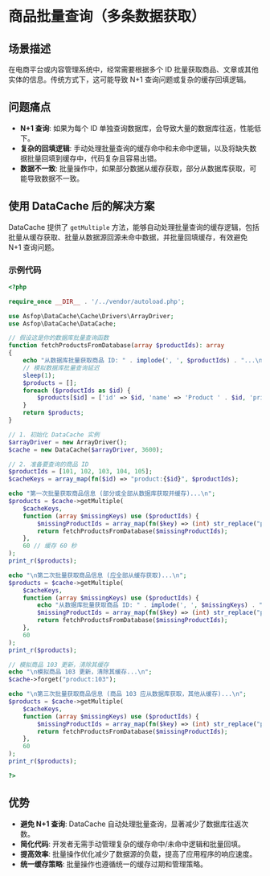 # 商品批量查询（多条数据获取）

## 场景描述
在电商平台或内容管理系统中，经常需要根据多个 ID 批量获取商品、文章或其他实体的信息。传统方式下，这可能导致 N+1 查询问题或复杂的缓存回填逻辑。

## 问题痛点
- **N+1 查询**: 如果为每个 ID 单独查询数据库，会导致大量的数据库往返，性能低下。
- **复杂的回填逻辑**: 手动处理批量查询的缓存命中和未命中逻辑，以及将缺失数据批量回填到缓存中，代码复杂且容易出错。
- **数据不一致**: 批量操作中，如果部分数据从缓存获取，部分从数据库获取，可能导致数据不一致。

## 使用 DataCache 后的解决方案

DataCache 提供了 `getMultiple` 方法，能够自动处理批量查询的缓存逻辑，包括批量从缓存获取、批量从数据源回源未命中数据，并批量回填缓存，有效避免 N+1 查询问题。

### 示例代码

```php
<?php

require_once __DIR__ . '/../vendor/autoload.php';

use Asfop\DataCache\Cache\Drivers\ArrayDriver;
use Asfop\DataCache\DataCache;

// 假设这是你的数据库批量查询函数
function fetchProductsFromDatabase(array $productIds): array
{
    echo "从数据库批量获取商品 ID: " . implode(', ', $productIds) . "...\n";
    // 模拟数据库批量查询延迟
    sleep(1);
    $products = [];
    foreach ($productIds as $id) {
        $products[$id] = ['id' => $id, 'name' => 'Product ' . $id, 'price' => rand(10, 100) . '.00'];
    }
    return $products;
}

// 1. 初始化 DataCache 实例
$arrayDriver = new ArrayDriver();
$cache = new DataCache($arrayDriver, 3600);

// 2. 准备要查询的商品 ID
$productIds = [101, 102, 103, 104, 105];
$cacheKeys = array_map(fn($id) => "product:{$id}", $productIds);

echo "第一次批量获取商品信息 (部分或全部从数据库获取并缓存)...\n";
$products = $cache->getMultiple(
    $cacheKeys,
    function (array $missingKeys) use ($productIds) {
        $missingProductIds = array_map(fn($key) => (int) str_replace("product:", "", $key), $missingKeys);
        return fetchProductsFromDatabase($missingProductIds);
    },
    60 // 缓存 60 秒
);
print_r($products);

echo "\n第二次批量获取商品信息 (应全部从缓存获取)...\n";
$products = $cache->getMultiple(
    $cacheKeys,
    function (array $missingKeys) use ($productIds) {
        echo "从数据库批量获取商品 ID: " . implode(', ', $missingKeys) . "...\n"; // 这行不应该被执行
        $missingProductIds = array_map(fn($key) => (int) str_replace("product:", "", $key), $missingKeys);
        return fetchProductsFromDatabase($missingProductIds);
    },
    60
);
print_r($products);

// 模拟商品 103 更新，清除其缓存
echo "\n模拟商品 103 更新，清除其缓存...\n";
$cache->forget("product:103");

echo "\n第三次批量获取商品信息 (商品 103 应从数据库获取，其他从缓存)...\n";
$products = $cache->getMultiple(
    $cacheKeys,
    function (array $missingKeys) use ($productIds) {
        $missingProductIds = array_map(fn($key) => (int) str_replace("product:", "", $key), $missingKeys);
        return fetchProductsFromDatabase($missingProductIds);
    },
    60
);
print_r($products);

?>
```

## 优势
- **避免 N+1 查询**: DataCache 自动处理批量查询，显著减少了数据库往返次数。
- **简化代码**: 开发者无需手动管理复杂的缓存命中/未命中逻辑和批量回填。
- **提高效率**: 批量操作优化减少了数据源的负载，提高了应用程序的响应速度。
- **统一缓存策略**: 批量操作也遵循统一的缓存过期和管理策略。
